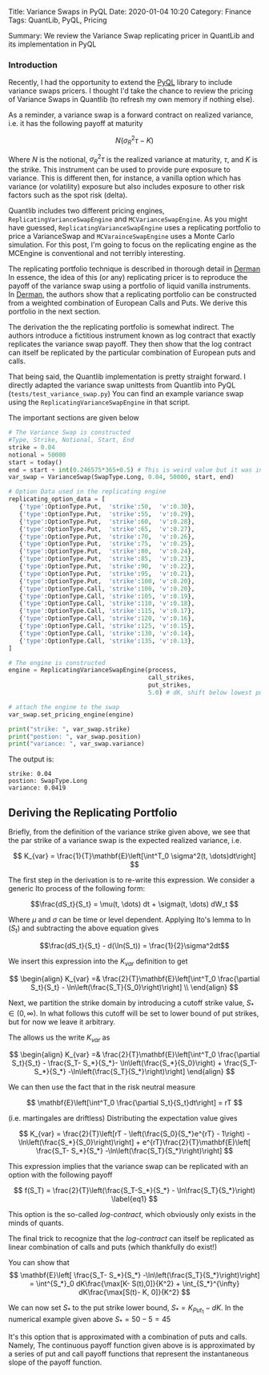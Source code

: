 Title: Variance Swaps in PyQL
Date: 2020-01-04 10:20
Category: Finance
Tags: QuantLib, PyQL, Pricing

Summary: We review the Variance Swap replicating pricer in QuantLib and its implementation in PyQL

### Introduction

Recently, I had the opportunity to extend the [PyQL](https://github.com/enthought/pyql) library to include variance swaps pricers.  I thought I'd take the chance to review the pricing of Variance Swaps in Quantlib (to refresh my own memory if nothing else).

As a reminder, a variance swap is a forward contract on realized variance, i.e.
it has the following payoff at maturity

$$ N(\sigma_R^2{\tau} - K) $$

Where $N$ is the notional, $\sigma_R^2{\tau}$ is the realized variance at maturity,
$\tau$, and $K$ is the strike. This instrument can be used to provide pure exposure to variance.  This is different then, for instance, a vanilla option which has variance (or volatility) exposure but also includes exposure to other risk factors such as the spot risk (delta).  

Quantlib includes two different pricing engines, ``ReplicatingVarianceSwapEngine``
and ``MCVarianceSwapEngine``.  As you might have guessed, ``ReplicatingVarianceSwapEngine``
uses a replicating portfolio to price a VarianceSwap and ``MCVarainceSwapEngine``
uses a Monte Carlo simulation. For this post, I'm going to focus on the
replicating engine as the MCEngine is conventional and not terribly interesting.

The replicating portfolio technique is described in thorough detail in [Derman](https://www.semanticscholar.org/paper/More-than-You-ever-Wanted-to-Know-about-Volatility-Demeterfi-Derman/3d9cfbe5ff32fd805f79c85b1e48fa9ac84e9128) In essence, the idea of this (or any) replicating pricer is to reproduce the payoff of the variance swap using a portfolio of liquid vanilla instruments.  
In [Derman](https://www.semanticscholar.org/paper/More-than-You-ever-Wanted-to-Know-about-Volatility-Demeterfi-Derman/3d9cfbe5ff32fd805f79c85b1e48fa9ac84e9128), the authors show that a replicating portfolio can be constructed from a weighted combination of European Calls and Puts.  We derive this
portfolio in the next section.

The derivation the the replicating portfolio is somewhat indirect.  The authors
introduce a fictitious instrument known as log contract that exactly replicates the variance swap payoff.  They then show that the log contract can itself be replicated by the particular combination of European puts and calls.  

That being said, the Quantlib implementation is pretty straight forward.
I directly adapted the variance swap unittests from Quantlib into PyQL
(``tests/test_variance_swap.py``)  You can find an example variance swap using
the ``ReplicatingVarianceSwapEngine`` in that script.

The important sections are given below

```python
# The Variance Swap is constructed
#Type, Strike, Notional, Start, End
strike = 0.04
notional = 50000
start = today()
end = start + int(0.246575*365+0.5) # This is weird value but it was in the Quantlib unittest
var_swap = VarianceSwap(SwapType.Long, 0.04, 50000, start, end)

# Option Data used in the replicating engine
replicating_option_data = [
   {'type':OptionType.Put,  'strike':50,  'v':0.30},
   {'type':OptionType.Put,  'strike':55,  'v':0.29},
   {'type':OptionType.Put,  'strike':60,  'v':0.28},
   {'type':OptionType.Put,  'strike':65,  'v':0.27},
   {'type':OptionType.Put,  'strike':70,  'v':0.26},
   {'type':OptionType.Put,  'strike':75,  'v':0.25},
   {'type':OptionType.Put,  'strike':80,  'v':0.24},
   {'type':OptionType.Put,  'strike':85,  'v':0.23},
   {'type':OptionType.Put,  'strike':90,  'v':0.22},
   {'type':OptionType.Put,  'strike':95,  'v':0.21},
   {'type':OptionType.Put,  'strike':100, 'v':0.20},
   {'type':OptionType.Call, 'strike':100, 'v':0.20},
   {'type':OptionType.Call, 'strike':105, 'v':0.19},
   {'type':OptionType.Call, 'strike':110, 'v':0.18},
   {'type':OptionType.Call, 'strike':115, 'v':0.17},
   {'type':OptionType.Call, 'strike':120, 'v':0.16},
   {'type':OptionType.Call, 'strike':125, 'v':0.15},
   {'type':OptionType.Call, 'strike':130, 'v':0.14},
   {'type':OptionType.Call, 'strike':135, 'v':0.13},
]

# The engine is constructed
engine = ReplicatingVarianceSwapEngine(process,
                                       call_strikes,
                                       put_strikes,
                                       5.0) # dK, shift below lowest put strike

# attach the engine to the swap
var_swap.set_pricing_engine(engine)

print("strike: ", var_swap.strike)
print("postion: ", var_swap.position)
print("variance: ", var_swap.variance)

```
The output is:
```
strike: 0.04
postion: SwapType.Long
variance: 0.0419
```
## Deriving the Replicating Portfolio

Briefly, from the definition of the variance strike given above, we see that the par strike of a variance swap is the expected realized variance, i.e.

$$ K_{var} = \frac{1}{T}\mathbf{E}\left[\int^T_0 \sigma^2(t, \dots)dt\right] $$

The first step in the derivation is to re-write this expression.  We consider a generic Ito process of the following form:

$$\frac{dS_t}{S_t} = \mu(t, \dots) dt + \sigma(t, \dots) dW_t $$

Where $\mu$ and $\sigma$ can be time or level dependent. Applying Ito's lemma to $\ln(S_t)$ and subtracting the above equation gives

$$\frac{dS_t}{S_t} - d(\ln(S_t)) = \frac{1}{2}\sigma^2dt$$

We insert this expression into the $K_{var}$ definition to get

$$
\begin{align}
K_{var} =& \frac{2}{T}\mathbf{E}\left[\int^T_0 \frac{\partial S_t}{S_t} - \ln\left(\frac{S_T}{S_0}\right)\right] \\
\end{align}
$$

 Next, we partition the strike domain by introducing a cutoff strike value, $S_* \in (0, \infty)$.  In what follows this cutoff will be set to lower bound of put strikes, but for now we leave it arbitrary.

The allows us the write $K_{var}$ as

$$
\begin{align}
K_{var} =& \frac{2}{T}\mathbf{E}\left[\int^T_0 \frac{\partial S_t}{S_t} - \frac{S_T- S_*}{S_*}- \ln\left(\frac{S_*}{S_0}\right) + \frac{S_T- S_*}{S_*} -\ln\left(\frac{S_T}{S_*}\right)\right]
\end{align}
$$

We can then use the fact that in the risk neutral measure

$$
\mathbf{E}\left[\int^T_0 \frac{\partial S_t}{S_t}dt\right] = rT
$$

(i.e. martingales are driftless) Distributing the expectation value gives

$$
K_{var} = \frac{2}{T}\left[rT - \left(\frac{S_0}{S_*}e^{rT} - 1\right) - \ln\left(\frac{S_*}{S_0}\right)\right] + e^{rT}\frac{2}{T}\mathbf{E}\left[ \frac{S_T- S_*}{S_*} -\ln\left(\frac{S_T}{S_*}\right)\right]
$$


This expression implies that the variance swap can be replicated with an option with the following payoff

$$
f(S_T) = \frac{2}{T}\left(\frac{S_T-S_*}{S_*} - \ln\frac{S_T}{S_*}\right) \label{eq1}
$$

This option is the so-called *log-contract*, which obviously only exists in the minds of quants.

The final trick to recognize that the *log-contract* can itself be replicated as linear combination of calls and puts (which thankfully do exist!)  

You can show that
$$
\mathbf{E}\left[ \frac{S_T- S_*}{S_*} -\ln\left(\frac{S_T}{S_*}\right)\right] = \int^{S_*}_0 dK\frac{\max[K- S(t),0]}{K^2} + \int_{S_*}^{\infty} dK\frac{\max[S(t)- K, 0]}{K^2}
$$

We can now set $S_*$ to the put strike lower bound, $S_*  = K_{Put_1} - dK$.  In the numerical example given above $S_*  = 50 - 5 = 45$

It's this option that is approximated with a combination of puts and calls.  
Namely, The continuous payoff function given above is is approximated by a series of
put and call payoff functions that represent the instantaneous slope of the payoff function.
